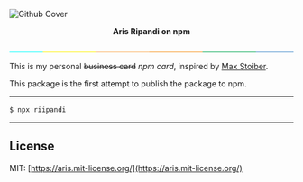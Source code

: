 ![Github Cover](https://banners.beyondco.de/Aris%20Ripandi.png?theme=light&packageManager=&packageName=&pattern=skulls&style=style_1&description=%3E+npx+riipandi&md=1&showWatermark=1&fontSize=100px&images=annotation)

<div align="center">
    <strong>Aris Ripandi on npm</strong>
</div>

![separator](./images/separator.jpg)

This is my personal ~~business card~~ _npm card_, inspired by [Max Stoiber](https://github.com/mxstbr/businesscard).

This package is the first attempt to publish the package to npm.

---

```sh
$ npx riipandi
```

---

## License

MIT: [https://aris.mit-license.org/](https://aris.mit-license.org/)
